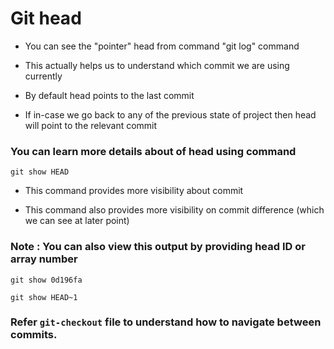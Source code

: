 # Git head

- You can see the "pointer" head from command "git log" command

- This actually helps us to understand which commit we are using currently

- By default head points to the last commit

- If in-case we go back to any of the previous state of project then head will point to the relevant commit

### You can learn more details about of head using command

  `git show HEAD`

  - This command provides more visibility about commit

  - This command also provides more visibility on commit difference (which we can see at later point)

### Note : You can also view this output by providing head ID or array number

  `git show 0d196fa`
  
  `git show HEAD~1`

### Refer `git-checkout` file to understand how to navigate between commits.